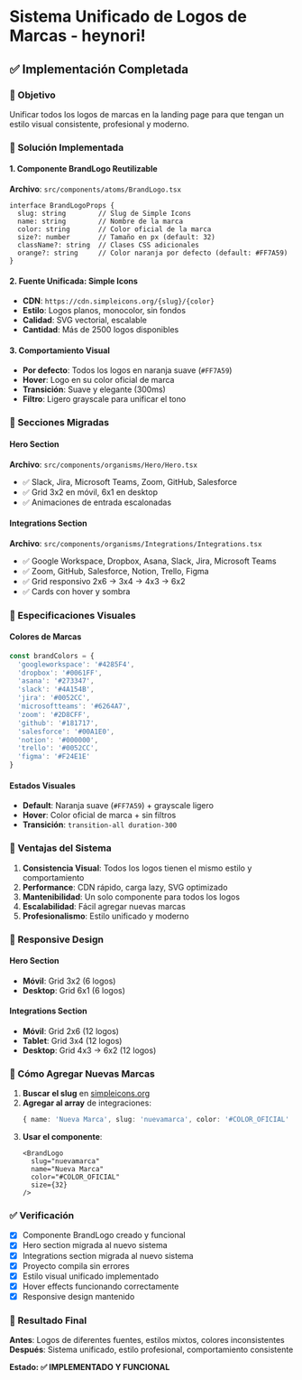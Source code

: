 # Sistema Unificado de Logos de Marcas - heynori!

## ✅ Implementación Completada

### 🎯 Objetivo
Unificar todos los logos de marcas en la landing page para que tengan un estilo visual consistente, profesional y moderno.

### 🔧 Solución Implementada

#### 1. **Componente BrandLogo Reutilizable**
**Archivo**: `src/components/atoms/BrandLogo.tsx`

```tsx
interface BrandLogoProps {
  slug: string        // Slug de Simple Icons
  name: string        // Nombre de la marca
  color: string       // Color oficial de la marca
  size?: number       // Tamaño en px (default: 32)
  className?: string  // Clases CSS adicionales
  orange?: string     // Color naranja por defecto (default: #FF7A59)
}
```

#### 2. **Fuente Unificada: Simple Icons**
- **CDN**: `https://cdn.simpleicons.org/{slug}/{color}`
- **Estilo**: Logos planos, monocolor, sin fondos
- **Calidad**: SVG vectorial, escalable
- **Cantidad**: Más de 2500 logos disponibles

#### 3. **Comportamiento Visual**
- **Por defecto**: Todos los logos en naranja suave (`#FF7A59`)
- **Hover**: Logo en su color oficial de marca
- **Transición**: Suave y elegante (300ms)
- **Filtro**: Ligero grayscale para unificar el tono

### 📍 Secciones Migradas

#### **Hero Section**
**Archivo**: `src/components/organisms/Hero/Hero.tsx`
- ✅ Slack, Jira, Microsoft Teams, Zoom, GitHub, Salesforce
- ✅ Grid 3x2 en móvil, 6x1 en desktop
- ✅ Animaciones de entrada escalonadas

#### **Integrations Section**
**Archivo**: `src/components/organisms/Integrations/Integrations.tsx`
- ✅ Google Workspace, Dropbox, Asana, Slack, Jira, Microsoft Teams
- ✅ Zoom, GitHub, Salesforce, Notion, Trello, Figma
- ✅ Grid responsivo 2x6 → 3x4 → 4x3 → 6x2
- ✅ Cards con hover y sombra

### 🎨 Especificaciones Visuales

#### **Colores de Marcas**
```ts
const brandColors = {
  'googleworkspace': '#4285F4',
  'dropbox': '#0061FF',
  'asana': '#273347',
  'slack': '#4A154B',
  'jira': '#0052CC',
  'microsoftteams': '#6264A7',
  'zoom': '#2D8CFF',
  'github': '#181717',
  'salesforce': '#00A1E0',
  'notion': '#000000',
  'trello': '#0052CC',
  'figma': '#F24E1E'
}
```

#### **Estados Visuales**
- **Default**: Naranja suave (`#FF7A59`) + grayscale ligero
- **Hover**: Color oficial de marca + sin filtros
- **Transición**: `transition-all duration-300`

### 🚀 Ventajas del Sistema

1. **Consistencia Visual**: Todos los logos tienen el mismo estilo y comportamiento
2. **Performance**: CDN rápido, carga lazy, SVG optimizado
3. **Mantenibilidad**: Un solo componente para todos los logos
4. **Escalabilidad**: Fácil agregar nuevas marcas
5. **Profesionalismo**: Estilo unificado y moderno

### 📱 Responsive Design

#### **Hero Section**
- **Móvil**: Grid 3x2 (6 logos)
- **Desktop**: Grid 6x1 (6 logos)

#### **Integrations Section**
- **Móvil**: Grid 2x6 (12 logos)
- **Tablet**: Grid 3x4 (12 logos)
- **Desktop**: Grid 4x3 → 6x2 (12 logos)

### 🔄 Cómo Agregar Nuevas Marcas

1. **Buscar el slug** en [simpleicons.org](https://simpleicons.org/)
2. **Agregar al array** de integraciones:
   ```ts
   { name: 'Nueva Marca', slug: 'nuevamarca', color: '#COLOR_OFICIAL' }
   ```
3. **Usar el componente**:
   ```tsx
   <BrandLogo
     slug="nuevamarca"
     name="Nueva Marca"
     color="#COLOR_OFICIAL"
     size={32}
   />
   ```

### ✅ Verificación

- [x] Componente BrandLogo creado y funcional
- [x] Hero section migrada al nuevo sistema
- [x] Integrations section migrada al nuevo sistema
- [x] Proyecto compila sin errores
- [x] Estilo visual unificado implementado
- [x] Hover effects funcionando correctamente
- [x] Responsive design mantenido

### 🎯 Resultado Final

**Antes**: Logos de diferentes fuentes, estilos mixtos, colores inconsistentes
**Después**: Sistema unificado, estilo profesional, comportamiento consistente

**Estado: ✅ IMPLEMENTADO Y FUNCIONAL** 
